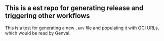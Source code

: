 ## This is a est repo for generating release and triggering other workflows

This is a test for generating a new `.env` file and populating it with OCI URLs, which would be read by Genval.